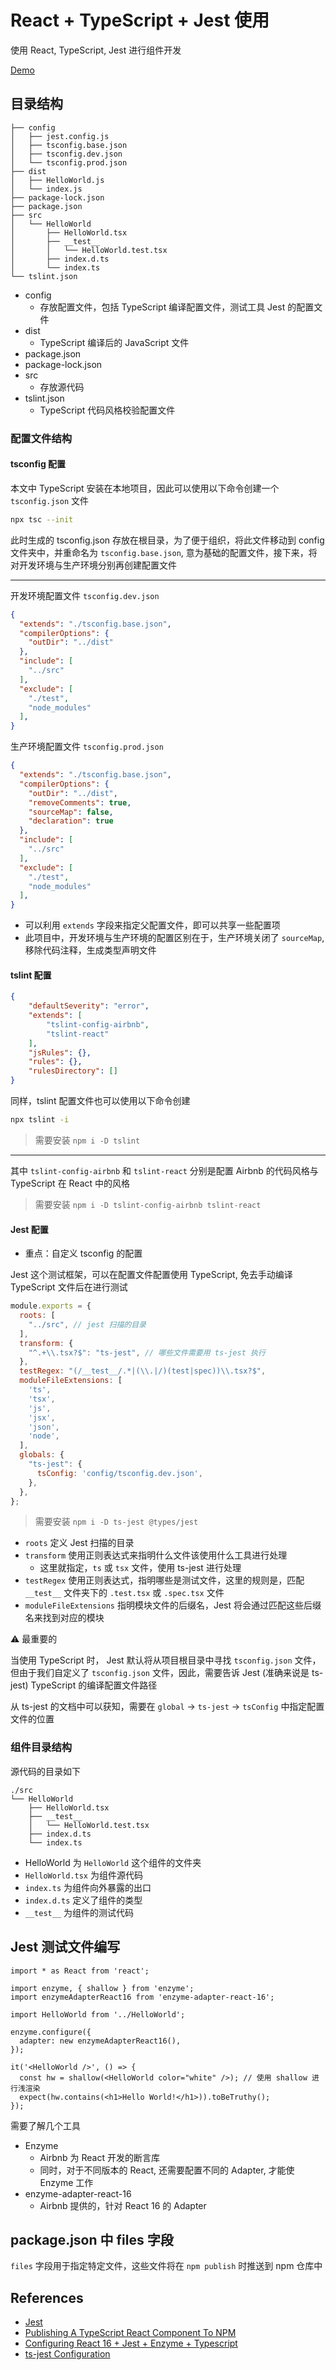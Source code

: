 # React + TypeScript + Jest 使用

使用 React, TypeScript, Jest 进行组件开发

[Demo](https://github.com/pennyworthit/react-ts-jest-demo)

## 目录结构

```
├── config
│   ├── jest.config.js
│   ├── tsconfig.base.json
│   ├── tsconfig.dev.json
│   └── tsconfig.prod.json
├── dist
│   ├── HelloWorld.js
│   └── index.js
├── package-lock.json
├── package.json
├── src
│   └── HelloWorld
│       ├── HelloWorld.tsx
│       ├── __test__
│       │   └── HelloWorld.test.tsx
│       ├── index.d.ts
│       └── index.ts
└── tslint.json
```

- config
    - 存放配置文件，包括 TypeScript 编译配置文件，测试工具 Jest 的配置文件
- dist
    - TypeScript 编译后的 JavaScript 文件
- package.json
- package-lock.json
- src
    - 存放源代码
- tslint.json
    - TypeScript 代码风格校验配置文件

### 配置文件结构

#### tsconfig 配置

本文中 TypeScript 安装在本地项目，因此可以使用以下命令创建一个 `tsconfig.json` 文件

```sh
npx tsc --init
```

此时生成的 tsconfig.json 存放在根目录，为了便于组织，将此文件移动到 config 文件夹中，并重命名为 `tsconfig.base.json`, 意为基础的配置文件，接下来，将对开发环境与生产环境分别再创建配置文件

---

开发环境配置文件 `tsconfig.dev.json`

```json
{
  "extends": "./tsconfig.base.json",
  "compilerOptions": {
    "outDir": "../dist"
  },
  "include": [
    "../src"
  ],
  "exclude": [
    "./test",
    "node_modules"
  ],
}
```

生产环境配置文件 `tsconfig.prod.json`

```json
{
  "extends": "./tsconfig.base.json",
  "compilerOptions": {
    "outDir": "../dist",
    "removeComments": true,
    "sourceMap": false,
    "declaration": true
  },
  "include": [
    "../src"
  ],
  "exclude": [
    "./test",
    "node_modules"
  ],
}
```

- 可以利用 `extends` 字段来指定父配置文件，即可以共享一些配置项
- 此项目中，开发环境与生产环境的配置区别在于，生产环境关闭了 `sourceMap`, 移除代码注释，生成类型声明文件

#### tslint 配置

```json
{
    "defaultSeverity": "error",
    "extends": [
        "tslint-config-airbnb",
        "tslint-react"
    ],
    "jsRules": {},
    "rules": {},
    "rulesDirectory": []
}
```

同样，tslint 配置文件也可以使用以下命令创建

```sh
npx tslint -i
```

> 需要安装 `npm i -D tslint`

---

其中 `tslint-config-airbnb` 和 `tslint-react` 分别是配置 Airbnb 的代码风格与 TypeScript 在 React 中的风格

> 需要安装 `npm i -D tslint-config-airbnb tslint-react`

#### Jest 配置

- 重点：自定义 tsconfig 的配置

Jest 这个测试框架，可以在配置文件配置使用 TypeScript, 免去手动编译 TypeScript 文件后在进行测试

```js
module.exports = {
  roots: [
    "../src", // jest 扫描的目录
  ],
  transform: {
    "^.+\\.tsx?$": "ts-jest", // 哪些文件需要用 ts-jest 执行
  },
  testRegex: "(/__test__/.*|(\\.|/)(test|spec))\\.tsx?$",
  moduleFileExtensions: [
    'ts',
    'tsx',
    'js',
    'jsx',
    'json',
    'node',
  ],
  globals: {
    "ts-jest": {
      tsConfig: 'config/tsconfig.dev.json',
    },
  },
};
```

> 需要安装 `npm i -D ts-jest @types/jest`

- `roots` 定义 Jest 扫描的目录
- `transform` 使用正则表达式来指明什么文件该使用什么工具进行处理
    - 这里就指定，`ts` 或 `tsx` 文件，使用 ts-jest 进行处理
- `testRegex` 使用正则表达式，指明哪些是测试文件，这里的规则是，匹配 `__test__` 文件夹下的 `.test.tsx` 或 `.spec.tsx` 文件
- `moduleFileExtensions` 指明模块文件的后缀名，Jest 将会通过匹配这些后缀名来找到对应的模块

⚠️ 最重要的

当使用 TypeScript 时， Jest 默认将从项目根目录中寻找 `tsconfig.json` 文件，但由于我们自定义了 `tsconfig.json` 文件，因此，需要告诉 Jest (准确来说是 ts-jest) TypeScript 的编译配置文件路径

从 ts-jest 的文档中可以获知，需要在 `global` -> `ts-jest` -> `tsConfig` 中指定配置文件的位置

### 组件目录结构

源代码的目录如下

```
./src
└── HelloWorld
    ├── HelloWorld.tsx
    ├── __test__
    │   └── HelloWorld.test.tsx
    ├── index.d.ts
    └── index.ts
```

- HelloWorld 为 `HelloWorld` 这个组件的文件夹
- `HelloWorld.tsx` 为组件源代码
- `index.ts` 为组件向外暴露的出口
- `index.d.ts` 定义了组件的类型
- `__test__` 为组件的测试代码

## Jest 测试文件编写

```tsx
import * as React from 'react';

import enzyme, { shallow } from 'enzyme';
import enzymeAdapterReact16 from 'enzyme-adapter-react-16';

import HelloWorld from '../HelloWorld';

enzyme.configure({
  adapter: new enzymeAdapterReact16(),
});

it('<HelloWorld />', () => {
  const hw = shallow(<HelloWorld color="white" />); // 使用 shallow 进行浅渲染
  expect(hw.contains(<h1>Hello World!</h1>)).toBeTruthy();
});

```

需要了解几个工具

- Enzyme
    - Airbnb 为 React 开发的断言库
    - 同时，对于不同版本的 React, 还需要配置不同的 Adapter, 才能使 Enzyme 工作
- enzyme-adapter-react-16
    - Airbnb 提供的，针对 React 16 的 Adapter

## package.json 中 files 字段

`files` 字段用于指定特定文件，这些文件将在 `npm publish` 时推送到 npm 仓库中

## References

- [Jest](https://jestjs.io/en/)
- [Publishing A TypeScript React Component To NPM](https://medium.com/@jchiam/publishing-a-typescript-react-component-to-npm-d3cc15b8d0a2)
- [Configuring React 16 + Jest + Enzyme + Typescript](https://medium.com/@mateuszsokola/configuring-react-16-jest-enzyme-typescript-7122e1a1e6e8)
- [ts-jest Configuration](https://kulshekhar.github.io/ts-jest/user/config/)



